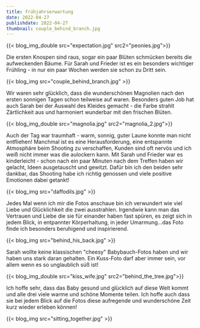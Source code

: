 ```yaml
---
title: frühjahrserwartung
date: 2022-04-27
publishdate: 2022-04-27
thumbnail: couple_behind_branch.jpg
---
```

{{< blog_img_double src="expectation.jpg" src2="peonies.jpg">}}

Die ersten Knospen sind raus, sogar ein paar Blüten schmücken bereits die aufweckenden Bäume. Für Sarah und Frieder ist es ein
besonders wichtiger Frühling - in nur ein paar Wochen werden sie schon zu Dritt sein. 

{{< blog_img src="couple_behind_branch.jpg" >}}

Wir waren sehr glücklich, dass die wunderschönen Magnolien nach den ersten sonnigen Tagen schon teilweise auf waren. Besonders guten Job hat auch Sarah 
bei der Auswahl des Kleides gemacht - die Farbe strahlt Zärtlichkeit aus und harmoniert wunderbar mit den frischen Blüten. 

{{< blog_img_double src="magnolia.jpg" src2="magnolia_2.jpg">}}

Auch der Tag war traumhaft - warm, sonnig, guter Laune konnte man nicht entfliehen! Manchmal ist es eine Herausforderung, eine entspannte Atmosphäre beim
Shooting zu verschaffen, Kunden sind oft nervös und ich weiß nicht immer was die aulockern kann. Mit Sarah und Frieder war es kinderleicht - schon nach ein paar Minuten 
nach dem Treffen haben wir gelacht, Ideen ausgetauscht und gewitzt. Dafür bin ich den beiden sehr dankbar, das Shooting habe ich richtig genossen und viele positive 
Emotionen dabei getankt! 

{{< blog_img src="daffodils.jpg" >}}

Jedes Mal wenn ich mir die Fotos anschaue bin ich verwundert wie viel Liebe und Glücklichkeit die zwei ausstrahlen. Irgendwie kann man das Vertrauen und Liebe 
die sie für einander haben fast spüren, es zeigt sich in jedem Blick, in entpannter Körperhaltung, in jeder Umarmung...das Foto finde ich besonders beruhigend und inspirierend.

{{< blog_img src="behind_his_back.jpg" >}}

Sarah wollte keine klassischen "cheesy" Babybauch-Fotos haben und wir haben uns stark daran gehalten. Ein Kuss-Foto darf aber immer sein, vor allem wenn es so unglaublich süß ist! 

{{< blog_img_double src="kiss_wife.jpg" src2="behind_the_tree.jpg">}}

Ich hoffe sehr, dass das Baby gesund und glücklich auf diese Welt kommt und alle drei viele warme und schöne Momente teilen. Ich hoffe auch dass sie bei jedem Blick auf die Fotos diese aufregende und wunderschöne Zeit 
kurz wieder erleben können!

{{< blog_img src="sitting_together.jpg" >}}


